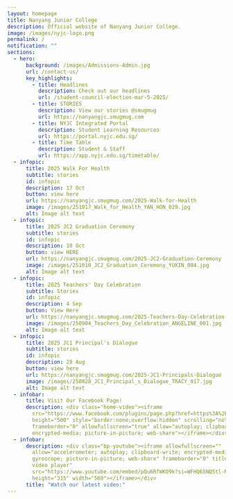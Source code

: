 ```yaml
---
layout: homepage
title: Nanyang Junior College
description: Official website of Nanyang Junior College.
image: /images/nyjc-logo.png
permalink: /
notification: ""
sections:
  - hero:
      background: /images/Admissions-Admin.jpg
      url: /contact-us/
      key_highlights:
        - title: Headlines
          description: Check out our headlines
          url: /student-council-election-mar-5-2025/
        - title: STORIES
          description: View our stories @smugmug
          url: https://nanyangjc.smugmug.com
        - title: NYJC Integrated Portal
          description: Student Learning Resources
          url: https://portal.nyjc.edu.sg/
        - title: Time Table
          description: Student & Staff
          url: https://app.nyjc.edu.sg/timetable/
  - infopic:
      title: 2025 Walk For Health
      subtitle: stories
      id: infopic
      description: 17 Oct
      button: view here
      url: https://nanyangjc.smugmug.com/2025-Walk-for-Health
      image: /images/251017_Walk_for_Health_YAN_HON_029.jpg
      alt: Image alt text
  - infopic:
      title: 2025 JC2 Graduation Ceremony
      subtitle: stories
      id: infopic
      description: 10 Oct
      button: view HERE
      url: https://nanyangjc.smugmug.com/2025-JC2-Graduation-Ceremony
      image: /images/251010_JC2_Graduation_Ceremony_YUXIN_084.jpg
      alt: Image alt text
  - infopic:
      title: 2025 Teachers' Day Celebration
      subtitle: Stories
      id: infopic
      description: 4 Sep
      button: View Here
      url: https://nanyangjc.smugmug.com/2025-Teachers-Day-Celebration
      image: /images/250904_Teachers_Day_Celebration_ANGELINE_001.jpg
      alt: Image alt text
  - infopic:
      title: 2025 JC1 Principal's Dialogue
      subtitle: stories
      id: infopic
      description: 28 Aug
      button: view here
      url: https://nanyangjc.smugmug.com/2025-JC1-Principals-Dialogue
      image: /images/250828_JC1_Principal_s_Dialogue_TRACY_017.jpg
      alt: Image alt text
  - infobar:
      title: Visit Our Facebook Page!
      description: <div class="home-video"><iframe
        src="https://www.facebook.com/plugins/page.php?href=https%3A%2F%2Fwww.facebook.com%2FNanyangjc%2F&tabs=timeline&width=340&height=500&small_header=false&adapt_container_width=true&hide_cover=false&show_facepile=true&appId"
        height="500" style="border:none;overflow:hidden" scrolling="no"
        frameborder="0" allowfullscreen="true" allow="autoplay; clipboard-write;
        encrypted-media; picture-in-picture; web-share"></iframe></div>
  - infobar:
      description: <div class="bp-youtube"><iframe allowfullscreen=""
        allow="accelerometer; autoplay; clipboard-write; encrypted-media;
        gyroscope; picture-in-picture; web-share" frameborder="0" title="YouTube
        video player"
        src="https://www.youtube.com/embed/pQu6RfWKO9k?si=WFHQ65NQ5tl-M84f"
        height="315" width="560"></iframe></div>
      title: "Watch our latest video:"
---
```

